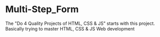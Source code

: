 # Multi-Step_Form
The "Do 4 Quality Projects of HTML, CSS &amp; JS" starts with this project. Basically trying to master HTML, CSS &amp; JS Web development
